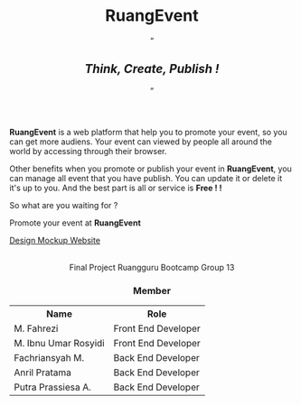 <header align="center">
    <h1>RuangEvent</h1>
    <q><i><h2>Think, Create, Publish !</h2></i></q>
</header>

<main>
    <p><strong>RuangEvent</strong> is a web platform that help you to promote your event, so you can get more audiens. Your event can viewed by people all around the world by accessing through their browser.</p>
    <p>Other benefits when you promote or publish your event in <strong>RuangEvent</strong>, you can manage all event that you have publish. You can update it or delete it it's up to you. And the best part is all or service is <Strong>Free ! !</strong></p>
    <p>So what are you waiting for ?</p>
    <p>Promote your event at <strong>RuangEvent</strong></p>
    <a href="https://www.figma.com/file/dDoKmCdANg8YfFHkKNO85W/Final-Project-Kelompok-13?node-id=0%3A1">Design Mockup Website</a>
</main>

<footer align="center">
    <br>
    <P>Final Project Ruangguru Bootcamp Group 13</p>
    <h3>Member</h3>
    <table align="center">
        <tr>
            <th>Name</th>
            <th>Role</th>
        </tr>
        <tr>
            <td>M. Fahrezi</td>
            <td>Front End Developer</td>
        </tr>
        <tr>
            <td>M. Ibnu Umar Rosyidi</td>
            <td>Front End Developer</td>
        </tr>
        <tr>
            <td>Fachriansyah M.</td>
            <td>Back End Developer</td>
        </tr>
        <tr>
            <td>Anril Pratama</td>
            <td>Back End Developer</td>
        </tr>
        <tr>
            <td>Putra Prassiesa A.</td>
            <td>Back End Developer</td>
        </tr>
    </table>
</footer>